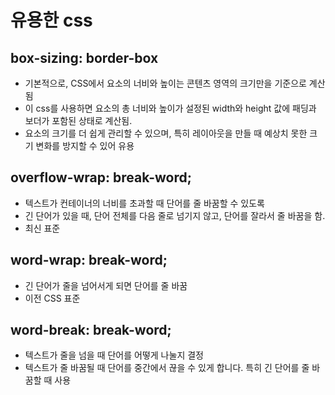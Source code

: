 # 유용한 css



## box-sizing: border-box
- 기본적으로, CSS에서 요소의 너비와 높이는 콘텐츠 영역의 크기만을 기준으로 계산됨
- 이 css를 사용하면 요소의 총 너비와 높이가 설정된 width와 height 값에 패딩과 보더가 포함된 상태로 계산됨.
- 요소의 크기를 더 쉽게 관리할 수 있으며, 특히 레이아웃을 만들 때 예상치 못한 크기 변화를 방지할 수 있어 유용

## overflow-wrap: break-word;
- 텍스트가 컨테이너의 너비를 초과할 때 단어를 줄 바꿈할 수 있도록
- 긴 단어가 있을 때, 단어 전체를 다음 줄로 넘기지 않고, 단어를 잘라서 줄 바꿈을 함.
- 최신 표준

## word-wrap: break-word;
-  긴 단어가 줄을 넘어서게 되면 단어를 줄 바꿈
-  이전 CSS 표준

## word-break: break-word;
- 텍스트가 줄을 넘을 때 단어를 어떻게 나눌지 결정
- 텍스트가 줄 바꿈될 때 단어를 중간에서 끊을 수 있게 합니다. 특히 긴 단어를 줄 바꿈할 때 사용